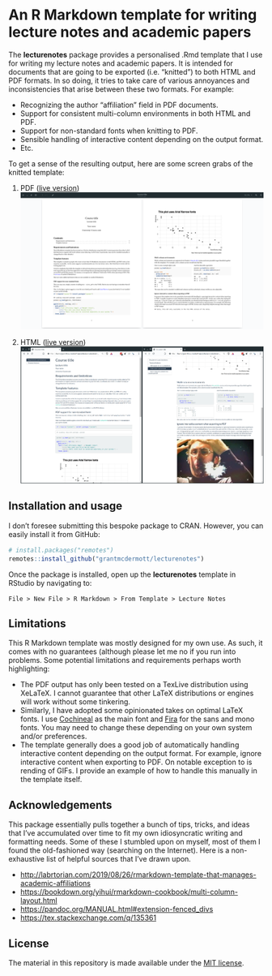 
<!-- README.md is generated from README.Rmd. Please edit that file -->

# An R Markdown template for writing lecture notes and academic papers

<!-- badges: start -->

<!-- badges: end -->

The **lecturenotes** package provides a personalised .Rmd template that
I use for writing my lecture notes and academic papers. It is intended
for documents that are going to be exported (i.e. “knitted”) to both
HTML and PDF formats. In so doing, it tries to take care of various
annoyances and inconsistencies that arise between these two formats. For
example:

  - Recognizing the author “affiliation” field in PDF documents.
  - Support for consistent multi-column environments in both HTML and
    PDF.
  - Support for non-standard fonts when knitting to PDF.
  - Sensible handling of interactive content depending on the output
    format.
  - Etc.

To get a sense of the resulting output, here are some screen grabs of
the knitted template:

1.  PDF ([live
    version](https://github.com/grantmcdermott/lecturenotes/blob/master/inst/rmarkdown/templates/template-name/skeleton/skeleton.pdf))
    ![](man/figures/knitted-pdf.png)

2.  HTML ([live
    version](http://raw.githack.com/grantmcdermott/lecturenotes/master/inst/rmarkdown/templates/template-name/skeleton/skeleton.html))
    ![](man/figures/knitted-html.png)

## Installation and usage

I don’t foresee submitting this bespoke package to CRAN. However, you
can easily install it from GitHub:

``` r
# install.packages("remotes")
remotes::install_github("grantmcdermott/lecturenotes")
```

Once the package is installed, open up the **lecturenotes** template in
RStudio by navigating to:

    File > New File > R Markdown > From Template > Lecture Notes

## Limitations

This R Markdown template was mostly designed for my own use. As such, it
comes with no guarantees (although please let me no if you run into
problems. Some potential limitations and requirements perhaps worth
highlighting:

  - The PDF output has only been tested on a TexLive distribution using
    XeLaTeX. I cannot guarantee that other LaTeX distributions or
    engines will work without some tinkering.
  - Similarly, I have adopted some opinionated takes on optimal LaTeX
    fonts. I use
    [Cochineal](https://www.ctan.org/tex-archive/fonts/cochineal) as the
    main font and [Fira](https://www.ctan.org/tex-archive/fonts/fira)
    for the sans and mono fonts. You may need to change these depending
    on your own system and/or preferences.
  - The template generally does a good job of automatically handling
    interactive content depending on the output format. For example,
    ignore interactive content when exporting to PDF. On notable
    exception to is rending of GIFs. I provide an example of how to
    handle this manually in the template itself.

## Acknowledgements

This package essentially pulls together a bunch of tips, tricks, and
ideas that I’ve accumulated over time to fit my own idiosyncratic
writing and formatting needs. Some of these I stumbled upon on myself,
most of them I found the old-fashioned way (searching on the Internet).
Here is a non-exhaustive list of helpful sources that I’ve drawn upon.

  - <http://labrtorian.com/2019/08/26/rmarkdown-template-that-manages-academic-affiliations>
  - <https://bookdown.org/yihui/rmarkdown-cookbook/multi-column-layout.html>
  - <https://pandoc.org/MANUAL.html#extension-fenced_divs>
  - <https://tex.stackexchange.com/q/135361>

## License

The material in this repository is made available under the [MIT
license](http://opensource.org/licenses/mit-license.php).
